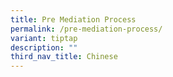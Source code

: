 ```yaml
---
title: Pre Mediation Process
permalink: /pre-mediation-process/
variant: tiptap
description: ""
third_nav_title: Chinese
---
```

